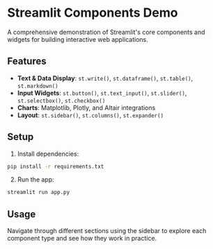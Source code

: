 # Streamlit Components Demo

A comprehensive demonstration of Streamlit's core components and widgets for building interactive web applications.

## Features

- **Text & Data Display**: `st.write()`, `st.dataframe()`, `st.table()`, `st.markdown()`
- **Input Widgets**: `st.button()`, `st.text_input()`, `st.slider()`, `st.selectbox()`, `st.checkbox()`
- **Charts**: Matplotlib, Plotly, and Altair integrations
- **Layout**: `st.sidebar()`, `st.columns()`, `st.expander()`

## Setup

1. Install dependencies:
```bash
pip install -r requirements.txt
```

2. Run the app:
```bash
streamlit run app.py
```

## Usage

Navigate through different sections using the sidebar to explore each component type and see how they work in practice.